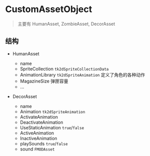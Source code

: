 ﻿# CustomAssetObject

> 主要有 HumanAsset, ZombieAsset, DecorAsset

## 结构

- HumanAsset
  * name
  * SpriteCollection `tk2dSpriteCollectionData`
  * AnimationLibrary `tk2dSpriteAnimation` 定义了角色的各种动作
  * MagazineSize 弹匣容量
  * ...

- DecorAsset
  * name
  * Animation `tk2dSpriteAnimation`
  * ActivateAnimation
  * DeactivateAnimation
  * UseStaticAnimation `true`/`false`
  * ActiveAnimation
  * InactiveAnimation
  * playSounds `true`/`false`
  * sound `FMODAsset`
